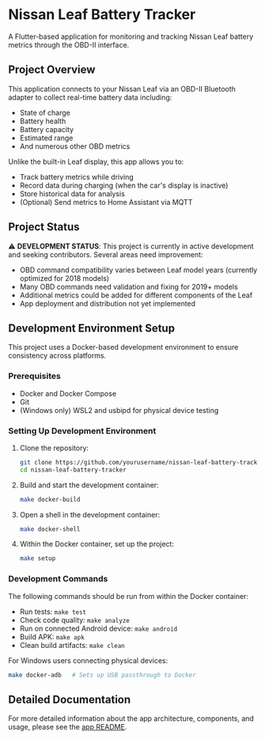 # Nissan Leaf Battery Tracker

A Flutter-based application for monitoring and tracking Nissan Leaf battery metrics through the OBD-II interface.

## Project Overview

This application connects to your Nissan Leaf via an OBD-II Bluetooth adapter to collect real-time battery data including:
- State of charge
- Battery health
- Battery capacity
- Estimated range
- And numerous other OBD metrics

Unlike the built-in Leaf display, this app allows you to:
- Track battery metrics while driving
- Record data during charging (when the car's display is inactive)
- Store historical data for analysis
- (Optional) Send metrics to Home Assistant via MQTT

## Project Status

⚠️ **DEVELOPMENT STATUS**: This project is currently in active development and seeking contributors. Several areas need improvement:

- OBD command compatibility varies between Leaf model years (currently optimized for 2018 models)
- Many OBD commands need validation and fixing for 2019+ models
- Additional metrics could be added for different components of the Leaf
- App deployment and distribution not yet implemented

## Development Environment Setup

This project uses a Docker-based development environment to ensure consistency across platforms.

### Prerequisites

- Docker and Docker Compose
- Git
- (Windows only) WSL2 and usbipd for physical device testing

### Setting Up Development Environment

1. Clone the repository:
   ```bash
   git clone https://github.com/yourusername/nissan-leaf-battery-tracker.git
   cd nissan-leaf-battery-tracker
   ```

2. Build and start the development container:
   ```bash
   make docker-build
   ```

3. Open a shell in the development container:
   ```bash
   make docker-shell
   ```

4. Within the Docker container, set up the project:
   ```bash
   make setup
   ```

### Development Commands

The following commands should be run from within the Docker container:

- Run tests: `make test`
- Check code quality: `make analyze`
- Run on connected Android device: `make android`
- Build APK: `make apk`
- Clean build artifacts: `make clean`

For Windows users connecting physical devices:
```bash
make docker-adb   # Sets up USB passthrough to Docker
```

## Detailed Documentation

For more detailed information about the app architecture, components, and usage, please see the [app README](nissan_leaf_app/README.md).